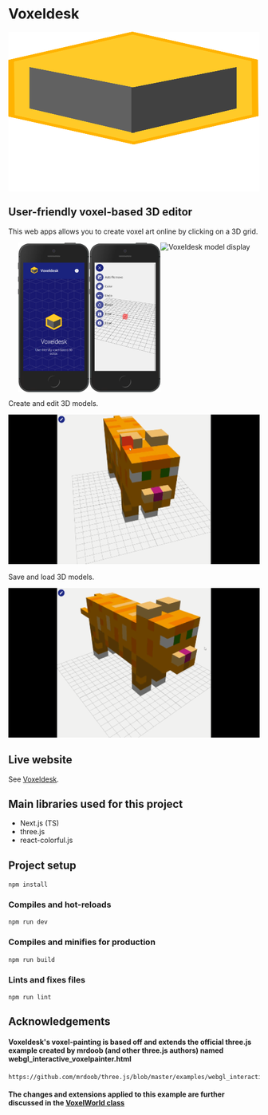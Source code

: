 # Voxeldesk

<div style="display:flex; flex-direction:column;"><img src="https://github.com/FrederickRoman/Voxeldesk/blob/main/documentation/assets/img/voxeldesk_logo.svg" alt="Voxeldesk logo" height="320"/>
</div>

## User-friendly voxel-based 3D editor

This web apps allows you to create voxel art online by clicking on a 3D grid.

<div style="display:flex; justify-content:center; align-items:center;">
  <img 
      src="https://github.com/FrederickRoman/Voxeldesk/blob/main/documentation/assets/img/banner_iPhone_mockup.png" 
      height="300" 
      alt="Voxeldesk home page iPad mockup"
   />
  <img 
      src="https://github.com/FrederickRoman/Voxeldesk/blob/main/documentation/assets/img/editor_iPhone_mockup.png" 
      height="300" 
      alt="Collatz conjecture home page iPhone mockup"
   />
  <img 
      src="https://github.com/FrederickRoman/Voxeldesk/blob/main/documentation/assets/video/model_display.gif"  
      height="300" 
      alt="Voxeldesk model display" 
    /> 
</div>

Create and edit 3D models.

<img 
    src="https://github.com/FrederickRoman/Voxeldesk/blob/main/documentation/assets/video/voxel_addition.gif"  
    height="300" 
    alt="Voxeldesk model editing" 
 /> 
 
Save and load 3D models.

<img 
    src="https://github.com/FrederickRoman/Voxeldesk/blob/main/documentation/assets/video/model_save_and_load.gif"  
    height="300" 
    alt="Voxeldesk model save/loading" 
 /> 



## Live website

See [Voxeldesk](https://voxeldesk.vercel.app).

## Main libraries used for this project

+ Next.js (TS)
+ three.js
+ react-colorful.js


## Project setup

```
npm install
```

### Compiles and hot-reloads

```
npm run dev
```

### Compiles and minifies for production

```
npm run build
```

### Lints and fixes files

```
npm run lint
```
## Acknowledgements
#### Voxeldesk's voxel-painting is based off and extends the official three.js example created by mrdoob (and other three.js authors) named webgl_interactive_voxelpainter.html
    https://github.com/mrdoob/three.js/blob/master/examples/webgl_interactive_voxelpainter.html
#### The changes and extensions applied to this example are further discussed in the [VoxelWorld class](https://github.com/FrederickRoman/Voxeldesk/blob/main/services/world/VoxelWorld.ts)
